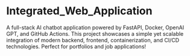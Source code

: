 # Integrated_Web_Application
A full-stack AI chatbot application powered by FastAPI, Docker, OpenAI GPT, and GitHub Actions. This project showcases a simple yet scalable integration of modern backend, frontend, containerization, and CI/CD technologies. Perfect for portfolios and job applications!

